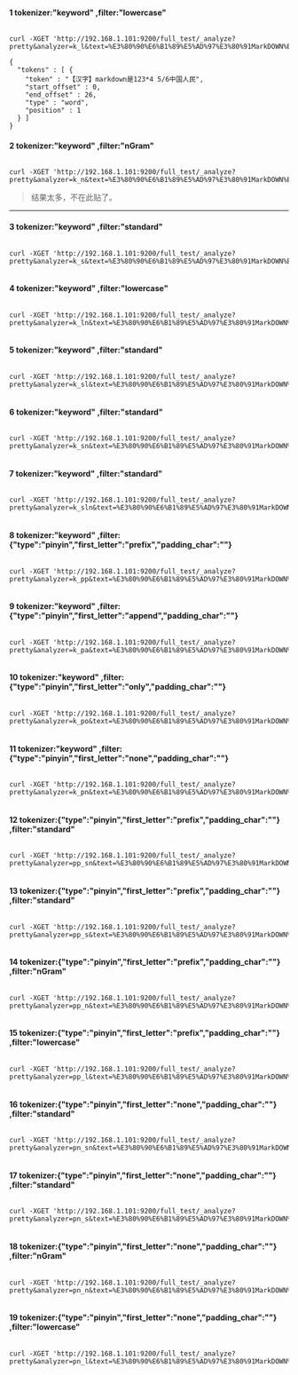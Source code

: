 #### 1	tokenizer:"keyword"	,filter:"lowercase"
```

curl -XGET 'http://192.168.1.101:9200/full_test/_analyze?pretty&analyzer=k_l&text=%E3%80%90%E6%B1%89%E5%AD%97%E3%80%91MarkDOWN%E6%98%AF123*4+5/6%E4%B8%AD%E5%9B%BD%E4%BA%BA%E6%B0%91'

```
```
{
  "tokens" : [ {
    "token" : "【汉字】markdown是123*4 5/6中国人民",
    "start_offset" : 0,
    "end_offset" : 26,
    "type" : "word",
    "position" : 1
  } ]
}

```
#### 2	tokenizer:"keyword"	,filter:"nGram"
```

curl -XGET 'http://192.168.1.101:9200/full_test/_analyze?pretty&analyzer=k_n&text=%E3%80%90%E6%B1%89%E5%AD%97%E3%80%91MarkDOWN%E6%98%AF123*4+5/6%E4%B8%AD%E5%9B%BD%E4%BA%BA%E6%B0%91'

```
> 结果太多，不在此贴了。
***
#### 3	tokenizer:"keyword"	,filter:"standard"
```

curl -XGET 'http://192.168.1.101:9200/full_test/_analyze?pretty&analyzer=k_s&text=%E3%80%90%E6%B1%89%E5%AD%97%E3%80%91MarkDOWN%E6%98%AF123*4+5/6%E4%B8%AD%E5%9B%BD%E4%BA%BA%E6%B0%91'

```
```

```
#### 4	tokenizer:"keyword"	,filter:"lowercase"
```

curl -XGET 'http://192.168.1.101:9200/full_test/_analyze?pretty&analyzer=k_ln&text=%E3%80%90%E6%B1%89%E5%AD%97%E3%80%91MarkDOWN%E6%98%AF123*4+5/6%E4%B8%AD%E5%9B%BD%E4%BA%BA%E6%B0%91'

```
```

```
#### 5	tokenizer:"keyword"	,filter:"standard"
```

curl -XGET 'http://192.168.1.101:9200/full_test/_analyze?pretty&analyzer=k_sl&text=%E3%80%90%E6%B1%89%E5%AD%97%E3%80%91MarkDOWN%E6%98%AF123*4+5/6%E4%B8%AD%E5%9B%BD%E4%BA%BA%E6%B0%91'

```
```

```
#### 6	tokenizer:"keyword"	,filter:"standard"
```

curl -XGET 'http://192.168.1.101:9200/full_test/_analyze?pretty&analyzer=k_sn&text=%E3%80%90%E6%B1%89%E5%AD%97%E3%80%91MarkDOWN%E6%98%AF123*4+5/6%E4%B8%AD%E5%9B%BD%E4%BA%BA%E6%B0%91'

```
```

```
#### 7	tokenizer:"keyword"	,filter:"standard"
```

curl -XGET 'http://192.168.1.101:9200/full_test/_analyze?pretty&analyzer=k_sln&text=%E3%80%90%E6%B1%89%E5%AD%97%E3%80%91MarkDOWN%E6%98%AF123*4+5/6%E4%B8%AD%E5%9B%BD%E4%BA%BA%E6%B0%91'

```
```

```
#### 8	tokenizer:"keyword"	,filter:{"type":"pinyin","first_letter":"prefix","padding_char":""}
```

curl -XGET 'http://192.168.1.101:9200/full_test/_analyze?pretty&analyzer=k_pp&text=%E3%80%90%E6%B1%89%E5%AD%97%E3%80%91MarkDOWN%E6%98%AF123*4+5/6%E4%B8%AD%E5%9B%BD%E4%BA%BA%E6%B0%91'

```
```

```
#### 9	tokenizer:"keyword"	,filter:{"type":"pinyin","first_letter":"append","padding_char":""}
```

curl -XGET 'http://192.168.1.101:9200/full_test/_analyze?pretty&analyzer=k_pa&text=%E3%80%90%E6%B1%89%E5%AD%97%E3%80%91MarkDOWN%E6%98%AF123*4+5/6%E4%B8%AD%E5%9B%BD%E4%BA%BA%E6%B0%91'

```
```

```
#### 10	tokenizer:"keyword"	,filter:{"type":"pinyin","first_letter":"only","padding_char":""}
```

curl -XGET 'http://192.168.1.101:9200/full_test/_analyze?pretty&analyzer=k_po&text=%E3%80%90%E6%B1%89%E5%AD%97%E3%80%91MarkDOWN%E6%98%AF123*4+5/6%E4%B8%AD%E5%9B%BD%E4%BA%BA%E6%B0%91'

```
```

```
#### 11	tokenizer:"keyword"	,filter:{"type":"pinyin","first_letter":"none","padding_char":""}
```

curl -XGET 'http://192.168.1.101:9200/full_test/_analyze?pretty&analyzer=k_pn&text=%E3%80%90%E6%B1%89%E5%AD%97%E3%80%91MarkDOWN%E6%98%AF123*4+5/6%E4%B8%AD%E5%9B%BD%E4%BA%BA%E6%B0%91'

```
```

```
#### 12	tokenizer:{"type":"pinyin","first_letter":"prefix","padding_char":""}	,filter:"standard"
```

curl -XGET 'http://192.168.1.101:9200/full_test/_analyze?pretty&analyzer=pp_sn&text=%E3%80%90%E6%B1%89%E5%AD%97%E3%80%91MarkDOWN%E6%98%AF123*4+5/6%E4%B8%AD%E5%9B%BD%E4%BA%BA%E6%B0%91'

```
```

```
#### 13	tokenizer:{"type":"pinyin","first_letter":"prefix","padding_char":""}	,filter:"standard"
```

curl -XGET 'http://192.168.1.101:9200/full_test/_analyze?pretty&analyzer=pp_s&text=%E3%80%90%E6%B1%89%E5%AD%97%E3%80%91MarkDOWN%E6%98%AF123*4+5/6%E4%B8%AD%E5%9B%BD%E4%BA%BA%E6%B0%91'

```
```

```
#### 14	tokenizer:{"type":"pinyin","first_letter":"prefix","padding_char":""}	,filter:"nGram"
```

curl -XGET 'http://192.168.1.101:9200/full_test/_analyze?pretty&analyzer=pp_n&text=%E3%80%90%E6%B1%89%E5%AD%97%E3%80%91MarkDOWN%E6%98%AF123*4+5/6%E4%B8%AD%E5%9B%BD%E4%BA%BA%E6%B0%91'

```
```

```
#### 15	tokenizer:{"type":"pinyin","first_letter":"prefix","padding_char":""}	,filter:"lowercase"
```

curl -XGET 'http://192.168.1.101:9200/full_test/_analyze?pretty&analyzer=pp_l&text=%E3%80%90%E6%B1%89%E5%AD%97%E3%80%91MarkDOWN%E6%98%AF123*4+5/6%E4%B8%AD%E5%9B%BD%E4%BA%BA%E6%B0%91'

```
```

```
#### 16	tokenizer:{"type":"pinyin","first_letter":"none","padding_char":""}	,filter:"standard"
```

curl -XGET 'http://192.168.1.101:9200/full_test/_analyze?pretty&analyzer=pn_sn&text=%E3%80%90%E6%B1%89%E5%AD%97%E3%80%91MarkDOWN%E6%98%AF123*4+5/6%E4%B8%AD%E5%9B%BD%E4%BA%BA%E6%B0%91'

```
```

```
#### 17	tokenizer:{"type":"pinyin","first_letter":"none","padding_char":""}	,filter:"standard"
```

curl -XGET 'http://192.168.1.101:9200/full_test/_analyze?pretty&analyzer=pn_s&text=%E3%80%90%E6%B1%89%E5%AD%97%E3%80%91MarkDOWN%E6%98%AF123*4+5/6%E4%B8%AD%E5%9B%BD%E4%BA%BA%E6%B0%91'

```
```

```
#### 18	tokenizer:{"type":"pinyin","first_letter":"none","padding_char":""}	,filter:"nGram"
```

curl -XGET 'http://192.168.1.101:9200/full_test/_analyze?pretty&analyzer=pn_n&text=%E3%80%90%E6%B1%89%E5%AD%97%E3%80%91MarkDOWN%E6%98%AF123*4+5/6%E4%B8%AD%E5%9B%BD%E4%BA%BA%E6%B0%91'

```
```

```
#### 19	tokenizer:{"type":"pinyin","first_letter":"none","padding_char":""}	,filter:"lowercase"
```

curl -XGET 'http://192.168.1.101:9200/full_test/_analyze?pretty&analyzer=pn_l&text=%E3%80%90%E6%B1%89%E5%AD%97%E3%80%91MarkDOWN%E6%98%AF123*4+5/6%E4%B8%AD%E5%9B%BD%E4%BA%BA%E6%B0%91'

```
```

```
